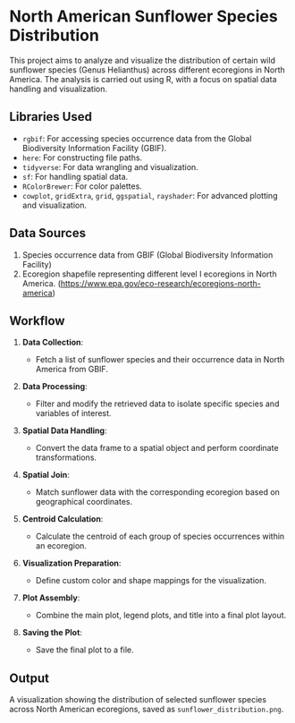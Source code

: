 # North American Sunflower Species Distribution

This project aims to analyze and visualize the distribution of certain wild sunflower species (Genus Helianthus) across different ecoregions in North America. The analysis is carried out using R, with a focus on spatial data handling and visualization.

## Libraries Used

- `rgbif`: For accessing species occurrence data from the Global Biodiversity Information Facility (GBIF).
- `here`: For constructing file paths.
- `tidyverse`: For data wrangling and visualization.
- `sf`: For handling spatial data.
- `RColorBrewer`: For color palettes.
- `cowplot`, `gridExtra`, `grid`, `ggspatial`, `rayshader`: For advanced plotting and visualization.

## Data Sources

1. Species occurrence data from GBIF (Global Biodiversity Information Facility)
2. Ecoregion shapefile representing different level I ecoregions in North America. (https://www.epa.gov/eco-research/ecoregions-north-america)

## Workflow

1. **Data Collection**:
   - Fetch a list of sunflower species and their occurrence data in North America from GBIF.

2. **Data Processing**:
   - Filter and modify the retrieved data to isolate specific species and variables of interest.

3. **Spatial Data Handling**:
   - Convert the data frame to a spatial object and perform coordinate transformations.

4. **Spatial Join**:
   - Match sunflower data with the corresponding ecoregion based on geographical coordinates.

5. **Centroid Calculation**:
   - Calculate the centroid of each group of species occurrences within an ecoregion.

6. **Visualization Preparation**:
   - Define custom color and shape mappings for the visualization.

7. **Plot Assembly**:
   - Combine the main plot, legend plots, and title into a final plot layout.

8. **Saving the Plot**:
   - Save the final plot to a file.

## Output

A visualization showing the distribution of selected sunflower species across North American ecoregions, saved as `sunflower_distribution.png`.

```
